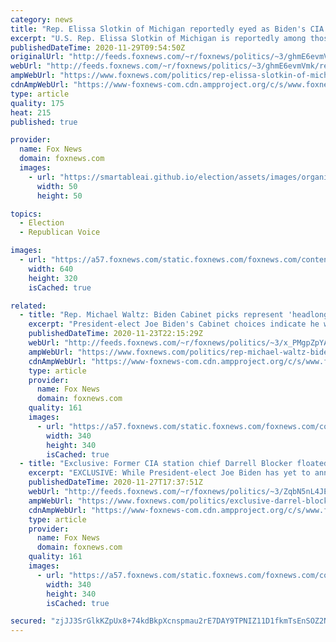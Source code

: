 ```yaml
---
category: news
title: "Rep. Elissa Slotkin of Michigan reportedly eyed as Biden's CIA director"
excerpt: "U.S. Rep. Elissa Slotkin of Michigan is reportedly among those under consideration to head the CIA in President-elect Joe Biden's administration."
publishedDateTime: 2020-11-29T09:54:50Z
originalUrl: "http://feeds.foxnews.com/~r/foxnews/politics/~3/ghmE6evmVmk/rep-elissa-slotkin-of-michigan-reportedly-eyed-as-bidens-cia-director"
webUrl: "http://feeds.foxnews.com/~r/foxnews/politics/~3/ghmE6evmVmk/rep-elissa-slotkin-of-michigan-reportedly-eyed-as-bidens-cia-director"
ampWebUrl: "https://www.foxnews.com/politics/rep-elissa-slotkin-of-michigan-reportedly-eyed-as-bidens-cia-director.amp"
cdnAmpWebUrl: "https://www-foxnews-com.cdn.ampproject.org/c/s/www.foxnews.com/politics/rep-elissa-slotkin-of-michigan-reportedly-eyed-as-bidens-cia-director.amp"
type: article
quality: 175
heat: 215
published: true

provider:
  name: Fox News
  domain: foxnews.com
  images:
    - url: "https://smartableai.github.io/election/assets/images/organizations/foxnews.com-50x50.jpg"
      width: 50
      height: 50

topics:
  - Election
  - Republican Voice

images:
  - url: "https://a57.foxnews.com/static.foxnews.com/foxnews.com/content/uploads/2020/11/640/320/GettyImages-1189038820.jpg?ve=1&tl=1"
    width: 640
    height: 320
    isCached: true

related:
  - title: "Rep. Michael Waltz: Biden Cabinet picks represent 'headlong push' back to Obama-era foreign policy"
    excerpt: "President-elect Joe Biden's Cabinet choices indicate he will reprise the Obama administration's \"disastrous\" foreign policy, especially in the Middle East, Rep. Michael Waltz, R-Fla., warned on Monday."
    publishedDateTime: 2020-11-23T22:15:29Z
    webUrl: "http://feeds.foxnews.com/~r/foxnews/politics/~3/x_PMgpZpYAo/rep-michael-waltz-biden-cabinet-picks-obama-foreign-policy"
    ampWebUrl: "https://www.foxnews.com/politics/rep-michael-waltz-biden-cabinet-picks-obama-foreign-policy.amp"
    cdnAmpWebUrl: "https://www-foxnews-com.cdn.ampproject.org/c/s/www.foxnews.com/politics/rep-michael-waltz-biden-cabinet-picks-obama-foreign-policy.amp"
    type: article
    provider:
      name: Fox News
      domain: foxnews.com
    quality: 161
    images:
      - url: "https://a57.foxnews.com/static.foxnews.com/foxnews.com/content/uploads/2020/10/340/340/image-5.png?ve=1&tl=1"
        width: 340
        height: 340
        isCached: true
  - title: "Exclusive: Former CIA station chief Darrell Blocker floated to lead agency under Biden, source says"
    excerpt: "EXCLUSIVE: While President-elect Joe Biden has yet to announce his pick for CIA director, an array of names has been highlighted, and among them is Darrell M. Blocker -- one of the highest-serving persons of color to have served in the clandestine service, Fox News has learned."
    publishedDateTime: 2020-11-27T17:37:51Z
    webUrl: "http://feeds.foxnews.com/~r/foxnews/politics/~3/ZqbN5nL4JEs/exclusive-darrel-blocker-biden-cia"
    ampWebUrl: "https://www.foxnews.com/politics/exclusive-darrel-blocker-biden-cia.amp"
    cdnAmpWebUrl: "https://www-foxnews-com.cdn.ampproject.org/c/s/www.foxnews.com/politics/exclusive-darrel-blocker-biden-cia.amp"
    type: article
    provider:
      name: Fox News
      domain: foxnews.com
    quality: 161
    images:
      - url: "https://a57.foxnews.com/static.foxnews.com/foxnews.com/content/uploads/2020/10/340/340/hollie_headshot.jpg?ve=1&tl=1"
        width: 340
        height: 340
        isCached: true

secured: "zjJJ3SrGlkKZpUx8+74kdBkpXcnspmau2rE7DAY9TPNIZ11D1fkmTsEnSOZ2NE+7IWrIJbi0z04DkHWQhy3D4ow6+Oi9cqpMHtSRcu4uK1/lQirFgU3W9Xhh2g5imhDvDnwr6n02o+TbS2TOHPh8KhNQ3G6f7yX39I3ENjw1m/dL368w2ze2sogYMjqOB23pLLSZZSy41PohgT9iMeC8kGFoYWRNfybdBblIm1lHZyTn4G5Y2d2iNakIkhjQ5qwOP6VPvOf1AEn3vGXUe2eKcOOZFhJBY5EqC71xxW/hwFKRIDpNQFhshOxLOGQAbtVZv9QNd7oTNUnxfSxsAWx8j0PGtQOxjnrmbGQgmsnVxY4=;CUyruI6bE4RbHEEhL1OINA=="
---
```


